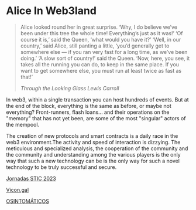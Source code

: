 # Alice In Web3land



> Alice looked round her in great surprise. ‘Why, I do believe we’ve been under this tree the whole time! Everything’s just as it was!’
> ‘Of course it is,’ said the Queen, ‘what would you have it?’
> ‘Well, in our country,’ said Alice, still panting a little, ‘you’d generally get to somewhere else — if you ran very fast for a long time, as we’ve been doing.’
> ‘A slow sort of country!’ said the Queen. ‘Now, here, you see, it takes all the running you can do, to keep in the same place.
> If you want to get somewhere else, you must run at least twice as fast as that!’
> 
> *Through the Looking Glass Lewis Carroll*

In web3, within a single transaction you can host hundreds of events. But at the end of the block, everything is the same as before, or maybe not everything? Front-runners, flash loans... and their operations on the "memory" that has not yet been, are some of the most "singular" actors of the mempool. 

The creation of new protocols and smart contracts is a daily race in the web3 environment.The activity and speed of interaction is dizzying. The meticulous and specialized analysis, the cooperation of the community and the community and understanding among the various players is the only way that such a new technology can be is the only way for such a novel technology to be truly successful and secure. 

[Jornadas STIC 2023](https://jornadas.ccn-cert.cni.es/es/programa/xvii-jornadas-ccn-cert/ponencia/alice-in-web3land)

[Vicon.gal](https://vicon.gal/)

[OSINTOMÁTICOS](https://2025.osintomatico.com/)

